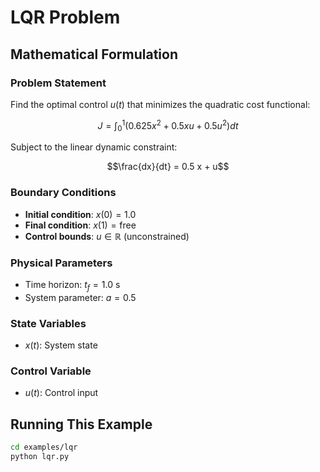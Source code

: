 # LQR Problem

## Mathematical Formulation

### Problem Statement

Find the optimal control $u(t)$ that minimizes the quadratic cost functional:

$$J = \int_0^1 \left( 0.625 x^2 + 0.5 x u + 0.5 u^2 \right) dt$$

Subject to the linear dynamic constraint:

$$\frac{dx}{dt} = 0.5 x + u$$

### Boundary Conditions

- **Initial condition**: $x(0) = 1.0$
- **Final condition**: $x(1) = \text{free}$
- **Control bounds**: $u \in \mathbb{R}$ (unconstrained)

### Physical Parameters

- Time horizon: $t_f = 1.0$ s
- System parameter: $a = 0.5$

### State Variables

- $x(t)$: System state

### Control Variable

- $u(t)$: Control input

## Running This Example

```bash
cd examples/lqr
python lqr.py
```
